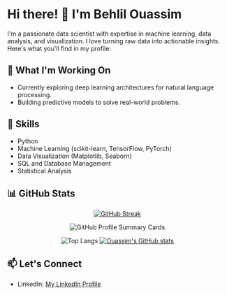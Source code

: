 
# Hi there! 👋 I'm Behlil Ouassim

I'm a passionate data scientist with expertise in machine learning, data analysis, and visualization. I love turning raw data into actionable insights. Here's what you'll find in my profile:

## 🔭 What I'm Working On
- Currently exploring deep learning architectures for natural language processing.
- Building predictive models to solve real-world problems.

## 🌱 Skills
- Python
- Machine Learning (scikit-learn, TensorFlow, PyTorch)
- Data Visualization (Matplotlib, Seaborn)
- SQL and Database Management
- Statistical Analysis

## 📊 GitHub Stats

<!--[![](https://github-readme-stats.vercel.app/api?username=AGMach7&show_icons=true&theme=dark#gh-dark-mode-only)](https://github.com/AGMach7/github-readme-stats#gh-dark-mode-only)
[![](https://github-readme-stats.vercel.app/api?username=AGMach7&show_icons=true&theme=default#gh-light-mode-only)](https://github.com/AGMach7/github-readme-stats#gh-light-mode-only)-->
<!-- ![](https://github-readme-stats.vercel.app/api/top-langs/?username=AGMach7&theme=dark&hide_border=false&include_all_commits=true&count_private=true&layout=compact) -->
<div align="center">
  
  [![GitHub Streak](https://github-readme-streak-stats.herokuapp.com?user=behlil&type=svg)](https://git.io/streak-stats)

  ![GitHub Profile Summary Cards](http://github-profile-summary-cards.vercel.app/api/cards/profile-details?username=behlil&theme=default)

  ![Top Langs](https://github-readme-stats.vercel.app/api/top-langs/?username=behlil&layout=compact&show_icons=true)
[![Ouassim's GitHub stats](https://github-readme-stats.vercel.app/api?username=behlil&show_icons=tru)](https://github.com/behlil/github-readme-stats&show_icons=true&theme=dark)

</div>


## 📫 Let's Connect
- LinkedIn: [My LinkedIn Profile](https://www.linkedin.com/in/behlil)
